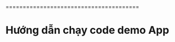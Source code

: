 =======================================

Hướng dẫn chạy code demo App
=============================
